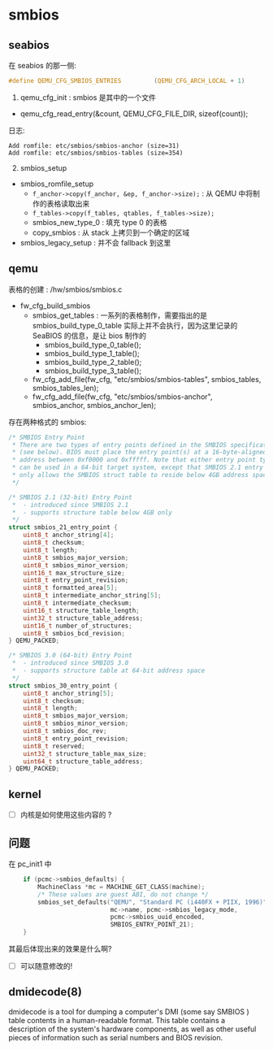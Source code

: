# smbios

## seabios
在 seabios 的那一侧:
```c
#define QEMU_CFG_SMBIOS_ENTRIES         (QEMU_CFG_ARCH_LOCAL + 1)
```
1. qemu_cfg_init : smbios 是其中的一个文件
  - qemu_cfg_read_entry(&count, QEMU_CFG_FILE_DIR, sizeof(count));

日志:
```plain
Add romfile: etc/smbios/smbios-anchor (size=31)
Add romfile: etc/smbios/smbios-tables (size=354)
```
2. smbios_setup
  - smbios_romfile_setup
    - `f_anchor->copy(f_anchor, &ep, f_anchor->size);` : 从 QEMU 中将制作的表格读取出来
    - `f_tables->copy(f_tables, qtables, f_tables->size);`
    - smbios_new_type_0 : 填充 type 0 的表格
    - copy_smbios : 从 stack 上拷贝到一个确定的区域
  - smbios_legacy_setup : 并不会 fallback 到这里

## qemu
表格的创建 : /hw/smbios/smbios.c

- fw_cfg_build_smbios
  - smbios_get_tables : 一系列的表格制作，需要指出的是 smbios_build_type_0_table 实际上并不会执行，因为这里记录的 SeaBIOS 的信息，是让 bios 制作的
    - smbios_build_type_0_table();
    - smbios_build_type_1_table();
    - smbios_build_type_2_table();
    - smbios_build_type_3_table();
  - fw_cfg_add_file(fw_cfg, "etc/smbios/smbios-tables", smbios_tables, smbios_tables_len);
  - fw_cfg_add_file(fw_cfg, "etc/smbios/smbios-anchor", smbios_anchor, smbios_anchor_len);

存在两种格式的 smbios:
```c
/* SMBIOS Entry Point
 * There are two types of entry points defined in the SMBIOS specification
 * (see below). BIOS must place the entry point(s) at a 16-byte-aligned
 * address between 0xf0000 and 0xfffff. Note that either entry point type
 * can be used in a 64-bit target system, except that SMBIOS 2.1 entry point
 * only allows the SMBIOS struct table to reside below 4GB address space.
 */

/* SMBIOS 2.1 (32-bit) Entry Point
 *  - introduced since SMBIOS 2.1
 *  - supports structure table below 4GB only
 */
struct smbios_21_entry_point {
    uint8_t anchor_string[4];
    uint8_t checksum;
    uint8_t length;
    uint8_t smbios_major_version;
    uint8_t smbios_minor_version;
    uint16_t max_structure_size;
    uint8_t entry_point_revision;
    uint8_t formatted_area[5];
    uint8_t intermediate_anchor_string[5];
    uint8_t intermediate_checksum;
    uint16_t structure_table_length;
    uint32_t structure_table_address;
    uint16_t number_of_structures;
    uint8_t smbios_bcd_revision;
} QEMU_PACKED;

/* SMBIOS 3.0 (64-bit) Entry Point
 *  - introduced since SMBIOS 3.0
 *  - supports structure table at 64-bit address space
 */
struct smbios_30_entry_point {
    uint8_t anchor_string[5];
    uint8_t checksum;
    uint8_t length;
    uint8_t smbios_major_version;
    uint8_t smbios_minor_version;
    uint8_t smbios_doc_rev;
    uint8_t entry_point_revision;
    uint8_t reserved;
    uint32_t structure_table_max_size;
    uint64_t structure_table_address;
} QEMU_PACKED;
```

## kernel
- [ ] 内核是如何使用这些内容的 ?

## 问题

在 pc_init1 中
```c
    if (pcmc->smbios_defaults) {
        MachineClass *mc = MACHINE_GET_CLASS(machine);
        /* These values are guest ABI, do not change */
        smbios_set_defaults("QEMU", "Standard PC (i440FX + PIIX, 1996)",
                            mc->name, pcmc->smbios_legacy_mode,
                            pcmc->smbios_uuid_encoded,
                            SMBIOS_ENTRY_POINT_21);
    }
```
其最后体现出来的效果是什么啊?

- [ ] 可以随意修改的!


## dmidecode(8)
dmidecode is a tool for dumping a computer's DMI (some say SMBIOS ) table contents in a human-readable format. This table contains a description of the system's hardware components, as well as other useful pieces of information such as serial numbers and BIOS revision.
